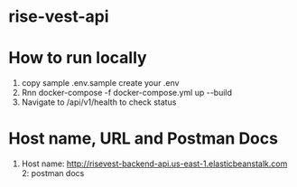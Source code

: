 # rise-vest-api

# How to run locally

1. copy sample .env.sample create your .env
2. Rnn docker-compose -f docker-compose.yml up --build
3. Navigate to /api/v1/health to check status

# Host name, URL and Postman Docs
1. Host name: http://risevest-backend-api.us-east-1.elasticbeanstalk.com
2: postman docs